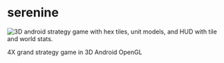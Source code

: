 # serenine
![3D android strategy game with hex tiles, unit models, and HUD with tile and world stats.](https://github.com/dantetam/serenine/blob/develop/app/src/main/res/raw/bg6.png?raw=true)

4X grand strategy game in 3D Android OpenGL

